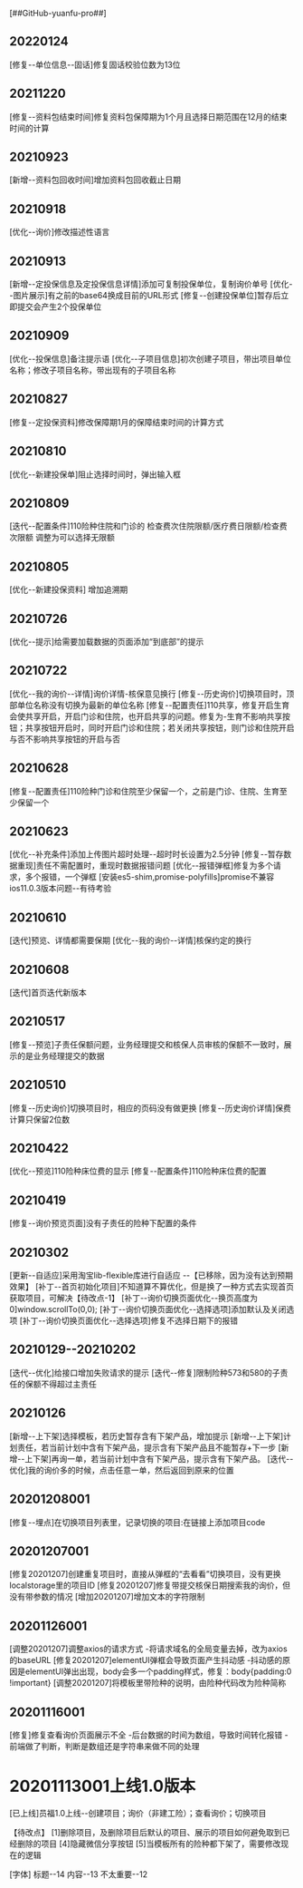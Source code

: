 [##GitHub-yuanfu-pro##]
## 20220124
[修复--单位信息--固话]修复固话校验位数为13位


## 20211220
[修复--资料包结束时间]修复资料包保障期为1个月且选择日期范围在12月的结束时间的计算

## 20210923
[新增--资料包回收时间]增加资料包回收截止日期

## 20210918
[优化--询价]修改描述性语言

## 20210913
[新增--定投保信息及定投保信息详情]添加可复制投保单位，复制询价单号
[优化--图片展示]有之前的base64换成目前的URL形式
[修复--创建投保单位]暂存后立即提交会产生2个投保单位

## 20210909
[优化--投保信息]备注提示语
[优化--子项目信息]初次创建子项目，带出项目单位名称；修改子项目名称，带出现有的子项目名称

## 20210827
[修复--定投保资料]修改保障期1月的保障结束时间的计算方式

## 20210810
[优化--新建投保单]阻止选择时间时，弹出输入框

## 20210809
[迭代--配置条件]110险种住院和门诊的 检查费次住院限额/医疗费日限额/检查费次限额 调整为可以选择无限额

## 20210805
[优化--新建投保资料] 增加追溯期

## 20210726
[优化--提示]给需要加载数据的页面添加“到底部”的提示

## 20210722
[优化--我的询价--详情]询价详情-核保意见换行
[修复--历史询价]切换项目时，顶部单位名称没有切换为最新的单位名称
[修复--配置责任]110共享，修复开启生育会使共享开启，开启门诊和住院，也开启共享的问题。修复为-生育不影响共享按钮；共享按钮开启时，同时开启门诊和住院；若关闭共享按钮，则门诊和住院开启与否不影响共享按钮的开启与否

## 20210628
[修复--配置责任]110险种门诊和住院至少保留一个，之前是门诊、住院、生育至少保留一个

## 20210623
[优化--补充条件]添加上传图片超时处理--超时时长设置为2.5分钟
[修复--暂存数据重现]责任不需配置时，重现时数据报错问题
[优化--报错弹框]修复为多个请求，多个报错，一个弹框
[安装es5-shim,promise-polyfills]promise不兼容ios11.0.3版本问题--有待考验

## 20210610
[迭代]预览、详情都需要保期
[优化--我的询价--详情]核保约定的换行

## 20210608
[迭代]首页迭代新版本

## 20210517
[修复--预览]子责任保额问题，业务经理提交和核保人员审核的保额不一致时，展示的是业务经理提交的数据

## 20210510
[修复--历史询价]切换项目时，相应的页码没有做更换
[修复--历史询价详情]保费计算只保留2位数

## 20210422
[优化--预览]110险种床位费的显示
[修复--配置条件]110险种床位费的配置

## 20210419
[修复--询价预览页面]没有子责任的险种下配置的条件

## 20210302
[更新--自适应]采用淘宝lib-flexible库进行自适应 --【已移除，因为没有达到预期效果】
[补丁--首页初始化项目]不知道算不算优化，但是换了一种方式去实现首页获取项目，可解决【待改点-1】
[补丁--询价切换页面优化--换页高度为0]window.scrollTo(0,0);
[补丁--询价切换页面优化--选择选项]添加默认及关闭选项
[补丁--询价切换页面优化--选择选项]修复不选择日期下的报错

## 20210129--20210202
[迭代--优化]给接口增加失败请求的提示
[迭代--修复]限制险种573和580的子责任的保额不得超过主责任

## 20210126
[新增--上下架]选择模板，若历史暂存含有下架产品，增加提示
[新增--上下架]计划责任，若当前计划中含有下架产品，提示含有下架产品且不能暂存+下一步
[新增--上下架]再询一单，若当前计划中含有下架产品，提示含有下架产品。
[迭代--优化]我的询价多的时候，点击任意一单，然后返回到原来的位置

## 20201208001
[修复--埋点]在切换项目列表里，记录切换的项目:在链接上添加项目code

## 20201207001
[修复20201207]创建重复项目时，直接从弹框的“去看看”切换项目，没有更换localstorage里的项目ID
[修复20201207]修复带提交核保日期搜索我的询价，但没有带参数的情况
[增加20201207]增加文本的字符限制

## 20201126001
[调整20201207]调整axios的请求方式
    -将请求域名的全局变量去掉，改为axios的baseURL
[修复20201207]elementUI弹框会导致页面产生抖动感
    -抖动感的原因是elementUI弹出出现，body会多一个padding样式，修复：body{padding:0 !important}
[调整20201207]将模板里带险种的说明，由险种代码改为险种简称

## 20201116001
[修复]修复查看询价页面展示不全
    -后台数据的时间为数组，导致时间转化报错
    -前端做了判断，判断是数组还是字符串来做不同的处理

# 20201113001上线1.0版本
[已上线]员福1.0上线--创建项目；询价（非建工险）；查看询价；切换项目


【待改点】
[1]删除项目，及删除项目后默认的项目、展示的项目如何避免取到已经删除的项目
[4]隐藏微信分享按钮
[5]当模板所有的险种都下架了，需要修改现在的逻辑


[字体]
标题--14
内容--13
不太重要--12